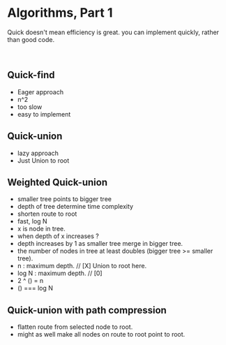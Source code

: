 # Algorithms, Part 1

Quick doesn't mean efficiency is great.
you can implement quickly, rather than good code.

<br/>

## Quick-find

- Eager approach
- n^2
- too slow
- easy to implement

## Quick-union

- lazy approach
- Just Union to root

## Weighted Quick-union

- smaller tree points to bigger tree
- depth of tree determine time complexity
- shorten route to root
- fast, log N
- x is node in tree.
- when depth of x increases ?
- depth increases by 1 as smaller tree merge in bigger tree.
- the number of nodes in tree at least doubles (bigger tree >= smaller tree).
- n : maximum depth. // [X] Union to root here.
- log N : maximum depth. // [0]
- 2 ^ () = n
- () === log N

## Quick-union with path compression

- flatten route from selected node to root.
- might as well make all nodes on route to root point to root.

